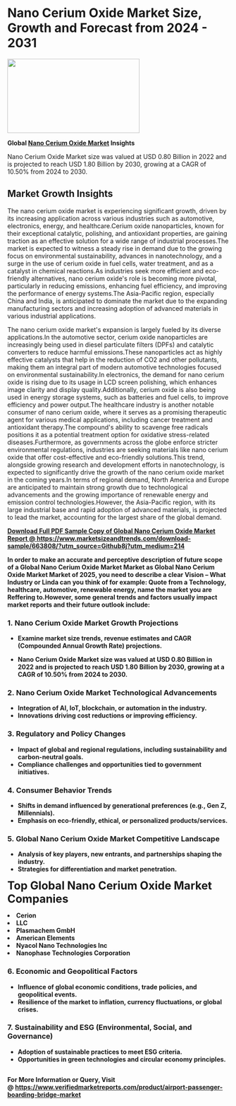 <H1>Nano Cerium Oxide Market Size, Growth and Forecast from 2024 - 2031</H1><img class="aligncenter size-medium wp-image-584254" src="https://thirdeyenews.in/wp-content/uploads/2024/09/Global-Market-Research-300x168.jpeg" alt="" width="300" height="168" /><p><strong>Global&nbsp;<a href="https://www.marketsizeandtrends.com/download-sample/663808/?utm_source=Github8j?utm_medium=214">Nano Cerium Oxide Market</a> Insights</strong></p><p>Nano Cerium Oxide Market size was valued at USD 0.80 Billion in 2022 and is projected to reach USD 1.80 Billion by 2030, growing at a CAGR of 10.50% from 2024 to 2030.</p><p><h2>Market Growth Insights</h2> <p>The nano cerium oxide market is experiencing significant growth, driven by its increasing application across various industries such as automotive, electronics, energy, and healthcare.Cerium oxide nanoparticles, known for their exceptional catalytic, polishing, and antioxidant properties, are gaining traction as an effective solution for a wide range of industrial processes.The market is expected to witness a steady rise in demand due to the growing focus on environmental sustainability, advances in nanotechnology, and a surge in the use of cerium oxide in fuel cells, water treatment, and as a catalyst in chemical reactions.As industries seek more efficient and eco-friendly alternatives, nano cerium oxide's role is becoming more pivotal, particularly in reducing emissions, enhancing fuel efficiency, and improving the performance of energy systems.The Asia-Pacific region, especially China and India, is anticipated to dominate the market due to the expanding manufacturing sectors and increasing adoption of advanced materials in various industrial applications.</p> <p><strong><a href="#"></a></strong></p> <p>The nano cerium oxide market's expansion is largely fueled by its diverse applications.In the automotive sector, cerium oxide nanoparticles are increasingly being used in diesel particulate filters (DPFs) and catalytic converters to reduce harmful emissions.These nanoparticles act as highly effective catalysts that help in the reduction of CO2 and other pollutants, making them an integral part of modern automotive technologies focused on environmental sustainability.In electronics, the demand for nano cerium oxide is rising due to its usage in LCD screen polishing, which enhances image clarity and display quality.Additionally, cerium oxide is also being used in energy storage systems, such as batteries and fuel cells, to improve efficiency and power output.The healthcare industry is another notable consumer of nano cerium oxide, where it serves as a promising therapeutic agent for various medical applications, including cancer treatment and antioxidant therapy.The compound's ability to scavenge free radicals positions it as a potential treatment option for oxidative stress-related diseases.Furthermore, as governments across the globe enforce stricter environmental regulations, industries are seeking materials like nano cerium oxide that offer cost-effective and eco-friendly solutions.This trend, alongside growing research and development efforts in nanotechnology, is expected to significantly drive the growth of the nano cerium oxide market in the coming years.In terms of regional demand, North America and Europe are anticipated to maintain strong growth due to technological advancements and the growing importance of renewable energy and emission control technologies.However, the Asia-Pacific region, with its large industrial base and rapid adoption of advanced materials, is projected to lead the market, accounting for the largest share of the global demand.</p> <p><strong><a href="#"></p><p><span class=""><strong>Download Full PDF Sample Copy of Global Nano Cerium Oxide Market Report</strong> @ <a href="https://www.marketsizeandtrends.com/download-sample/663808/?utm_source=Github8j?utm_medium=214" target="_blank">https://www.marketsizeandtrends.com/download-sample/663808/?utm_source=Github8j?utm_medium=214</a></span></p><p>In order to make an accurate and perceptive description of future scope of a Global&nbsp;Nano Cerium Oxide Market Market as Global&nbsp;Nano Cerium Oxide Market Market of 2025, you need to describe a clear Vision &ndash; What Industry or Linda can you think of for example: Quote from a Technology, healthcare, automotive, renewable energy, name the market you are Reffering to.However, some general trends and factors usually impact market reports and their future outlook include:</p><h3>1.&nbsp;<strong>Nano Cerium Oxide Market Growth Projections</strong></h3><ul><li>Examine market size trends, revenue estimates and CAGR (Compounded Annual Growth Rate) projections.</li><li><p>Nano Cerium Oxide Market size was valued at USD 0.80 Billion in 2022 and is projected to reach USD 1.80 Billion by 2030, growing at a CAGR of 10.50% from 2024 to 2030.</p></li></ul><h3>2.&nbsp;<strong>Nano Cerium Oxide Market Technological Advancements</strong></h3><ul><li>Integration of AI, IoT, blockchain, or automation in the industry.</li><li>Innovations driving cost reductions or improving efficiency.</li></ul><h3>3.&nbsp;<strong>Regulatory and Policy Changes</strong></h3><ul><li>Impact of global and regional regulations, including sustainability and carbon-neutral goals.</li><li>Compliance challenges and opportunities tied to government initiatives.</li></ul><h3>4.&nbsp;<strong>Consumer Behavior Trends</strong></h3><ul><li>Shifts in demand influenced by generational preferences (e.g., Gen Z, Millennials).</li><li>Emphasis on eco-friendly, ethical, or personalized products/services.</li></ul><h3>5.&nbsp;<strong>Global Nano Cerium Oxide Market Competitive Landscape</strong></h3><ul><li>Analysis of key players, new entrants, and partnerships shaping the industry.</li><li>Strategies for differentiation and market penetration.</li></ul><p data-pm-slice="1 1 []"><span style="color: inherit; font-family: inherit; font-size: 25px;">Top Global Nano Cerium Oxide Market Companies</span></p><div class="" data-test-id=""><p><li>Cerion</li><li> LLC</li><li> Plasmachem GmbH</li><li> American Elements</li><li> Nyacol Nano Technologies Inc</li><li> Nanophase Technologies Corporation</li></p></div><h3>6.&nbsp;<strong>Economic and Geopolitical Factors</strong></h3><ul><li>Influence of global economic conditions, trade policies, and geopolitical events.</li><li>Resilience of the market to inflation, currency fluctuations, or global crises.</li></ul><h3>7.&nbsp;<strong>Sustainability and ESG (Environmental, Social, and Governance)</strong></h3><ul><li>Adoption of sustainable practices to meet ESG criteria.</li><li>Opportunities in green technologies and circular economy principles.</li></ul><h2><strong style="font-size: 14px;">For More Information or Query, Visit @&nbsp;</strong><a style="background-color: #ffffff; font-size: 14px;" href="https://www.marketsizeandtrends.com/report/nano-cerium-oxide-market/" target="_blank">https://www.verifiedmarketreports.com/product/airport-passenger-boarding-bridge-market</a></h2>
